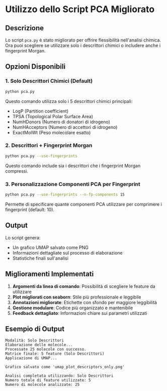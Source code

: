# Utilizzo dello Script PCA Migliorato

## Descrizione

Lo script `pca.py` è stato migliorato per offrire flessibilità nell'analisi chimica. Ora puoi scegliere se utilizzare solo i descrittori chimici o includere anche i fingerprint Morgan.

## Opzioni Disponibili

### 1. Solo Descrittori Chimici (Default)
```bash
python pca.py
```
Questo comando utilizza solo i 5 descrittori chimici principali:
- LogP (Partition coefficient)
- TPSA (Topological Polar Surface Area)
- NumHDonors (Numero di donatori di idrogeno)
- NumHAcceptors (Numero di accettori di idrogeno)
- ExactMolWt (Peso molecolare esatto)

### 2. Descrittori + Fingerprint Morgan
```bash
python pca.py --use-fingerprints
```
Questo comando include sia i descrittori che i fingerprint Morgan compressi.

### 3. Personalizzazione Componenti PCA per Fingerprint
```bash
python pca.py --use-fingerprints --n-fp-components 15
```
Permette di specificare quante componenti PCA utilizzare per comprimere i fingerprint (default: 10).

## Output

Lo script genera:
- Un grafico UMAP salvato come PNG
- Informazioni dettagliate sul processo di elaborazione
- Statistiche finali sull'analisi

## Miglioramenti Implementati

1. **Argomenti da linea di comando**: Possibilità di scegliere le feature da utilizzare
2. **Plot migliorati con seaborn**: Stile più professionale e leggibile
3. **Annotazioni migliorate**: Etichette con sfondo per maggiore leggibilità
4. **Gestione modulare**: Codice più organizzato e mantenibile
5. **Feedback dettagliato**: Informazioni chiare sui parametri utilizzati

## Esempio di Output

```
Modalità: Solo Descrittori
Elaborazione delle molecole...
Processate 25 molecole con successo.
Matrice finale: 5 feature (Solo Descrittori)
Applicazione di UMAP...

Grafico salvato come 'umap_plot_descriptors_only.png'

Analisi completata utilizzando: Solo Descrittori
Numero totale di feature utilizzate: 5
Numero di molecole analizzate: 25
```
